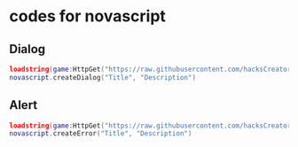 # codes for novascript
## Dialog
```lua
loadstring(game:HttpGet("https://raw.githubusercontent.com/hacksCreator101/source-novascript/main/dialog.lua"))()
novascript.createDialog("Title", "Description")
```
## Alert
```lua
loadstring(game:HttpGet("https://raw.githubusercontent.com/hacksCreator101/source-novascript/main/dialog.lua"))()
novascript.createError("Title", "Description")
```
